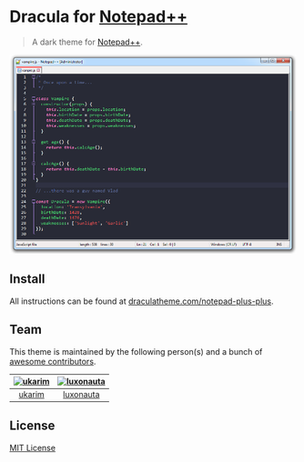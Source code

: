 # Dracula for [Notepad++](https://notepad-plus-plus.org/)

> A dark theme for [Notepad++](https://notepad-plus-plus.org/).

![Screenshot](./screenshot.png)

## Install

All instructions can be found at [draculatheme.com/notepad-plus-plus](https://draculatheme.com/notepad-plus-plus).

## Team

This theme is maintained by the following person(s) and a bunch of [awesome contributors](https://github.com/dracula/notepad-plus-plus/graphs/contributors).

| [![ukarim](https://avatars3.githubusercontent.com/u/12429084?v=3&s=70)](https://github.com/ukarim) | [![luxonauta](https://avatars3.githubusercontent.com/u/48334856?v=3&s=70)](https://github.com/luxonauta) |
| :---: | :---: |
| [ukarim](https://github.com/ukarim) | [luxonauta](https://github.com/luxonauta) |


## License

[MIT License](./LICENSE)
